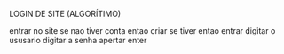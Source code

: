 LOGIN DE SITE (ALGORÍTIMO)

entrar no site 
se nao tiver conta entao criar
se tiver entao entrar 
digitar o ususario 
digitar a senha 
apertar enter 